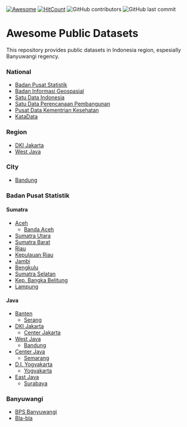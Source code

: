 [![Awesome](https://cdn.rawgit.com/sindresorhus/awesome/d7305f38d29fed78fa85652e3a63e154dd8e8829/media/badge.svg)](https://github.com/sindresorhus/awesome)
[![HitCount](http://hits.dwyl.com/Banyuwangi45/awesome-public-datasets.svg)](http://hits.dwyl.com/Banyuwangi45/awesome-public-datasets)
![GitHub contributors](https://img.shields.io/github/contributors/Banyuwangi45/awesome-public-datasets)
![GitHub last commit](https://img.shields.io/github/last-commit/Banyuwangi45/awesome-public-datasets)

# Awesome Public Datasets
This repository provides public datasets in Indonesia region, espesially Banyuwangi regency.

### National
+ [Badan Pusat Statistik](https://www.bps.go.id)
+ [Badan Informasi Geospasial](https://www.big.go.id) 
+ [Satu Data Indonesia](https://data.go.id)
+ [Satu Data Perencanaan Pembangunan](https://satudata.bappenas.go.id/home2)
+ [Pusat Data Kementrian Kesehatan](http://www.pusdatin.kemkes.go.id)
+ [KataData](https://databoks.katadata.co.id)

### Region
+ [DKI Jakarta](http://data.jakarta.go.id)
+ [West Java](https://data.jabarprov.go.id)

### City
+ [Bandung](http://data.bandung.go.id)

### Badan Pusat Statistik
#### Sumatra
+ [Aceh](http://www.pusdatin.kemkes.go.id)
  + [Banda Aceh](https://bandaacehkota.bps.go.id)
+ [Sumatra Utara](https://sumut.bps.go.id)
+ [Sumatra Barat](https://sumbar.bps.go.id)
+ [Riau](https://riau.bps.go.id)
+ [Kepulauan Riau]()
+ [Jambi]()
+ [Bengkulu]()
+ [Sumatra Selatan]()
+ [Kep. Bangka Belitung]()
+ [Lampung]()

#### Java
+ [Banten](https://banten.bps.go.id)
  + [Serang](https://serangkota.bps.go.id/)
+ [DKI Jakarta](https://jakarta.bps.go.id)
  + [Center Jakarta](https://jakpuskota.bps.go.id)
+ [West Java](https://jabar.bps.go.id)
  + [Bandung](https://bandungkota.bps.go.id)
+ [Center Java](https://jateng.bps.go.id)
  + [Semarang](https://semarangkota.bps.go.id)
+ [D.I. Yogyakarta](https://jakpuskota.bps.go.id)
  + [Yogyakarta](https://jogjakota.bps.go.id)
+ [East Java](https://jatim.bps.go.id)
  + [Surabaya](https://surabayakota.bps.go.id/)

### Banyuwangi
+ [BPS Banyuwangi](https://banyuwangikab.bps.go.id)
+ [Bla-bla]()
